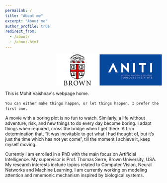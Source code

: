 ```yaml
---
permalink: /
title: "About me"
excerpt: "About me"
author_profile: true
redirect_from: 
  - /about/
  - /about.html
---
```


<p align="right">
  <img src="../images/Brown_logo.png" width="135" />
  <img src="../images/logo_ANITI_2.jpeg" width="200" /> 
</p>

This is Mohit Vaishnav's webpage home.

`You can either make things happen, or let things happen. I prefer the first one. 
`

A movie with a boring plot is no fun to watch. Similarly, a life without adventure, risk, and new things to do every day become boring. I adapt things when required, cross the bridge when I get there. A firm determination that, “It was inevitable to get what I had thought of, but it’s just the time which has not yet come”, till the moment I achieve it, keep myself moving.

Currently I am enrolled in a PhD with the main focus on Artificial Intelligence. My supervisor is Prof. Thomas Serre, Brown University, USA. My research interests include topics related to Computer Vision, Neural Networks and Machine Learning. I am currently working on modeling attention and mnemonic mechanism inspired by biological systems.
